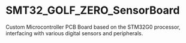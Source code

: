 # SMT32_GOLF_ZERO_SensorBoard
Custom Microcontroller PCB Board based on the STM32G0 processor, interfacing with various digital sensors and peripherals.
